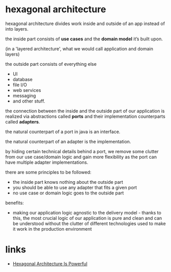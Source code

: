# hexagonal architecture

hexagonal architecture divides work inside and outside of an app instead of into layers. 

the inside part consists of **use cases** and the **domain model** it’s built upon.

(in a 'layered architecture', what we would call application and domain layers)

the outside part consists of everything else
* UI
* database
* file I/O
* web services
* messaging
* and other stuff.

the connection between the inside and the outside part of our application is realized via abstractions called **ports** and their implementation counterparts called **adapters**.

the natural counterpart of a port in java is an interface.

the natural counterpart of an adapter is the implementation.

by hiding certain technical details behind a port, we remove some clutter from our use case/domain logic and gain more flexibility as the port can have multiple adapter implementations.

there are some principles to be followed:
* the inside part knows nothing about the outside part
* you should be able to use any adapter that fits a given port
* no use case or domain logic goes to the outside part

benefits:
* making our application logic agnostic to the delivery model - thanks to this, the most crucial logic of our application is pure and clean and can be understood without the clutter of different technologies used to make it work in the production environment

# links
* [Hexagonal Architecture Is Powerful](https://dzone.com/articles/hexagonal-architecture-is-powerful)

